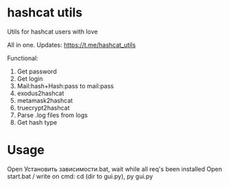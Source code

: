 # hashcat utils
Utils for hashcat users with love

All in one. Updates: https://t.me/hashcat_utils

Functional:
1. Get password
2. Get login
3.  Mail:hash+Hash:pass to mail:pass
4. exodus2hashcat
5. metamask2hashcat
6. truecrypt2hashcat
7. Parse .log files from logs
8. Get hash type

# Usage
Open Установить зависимости.bat, wait while all req's been installed
Open start.bat / write on cmd: cd (dir to gui.py), py gui.py
